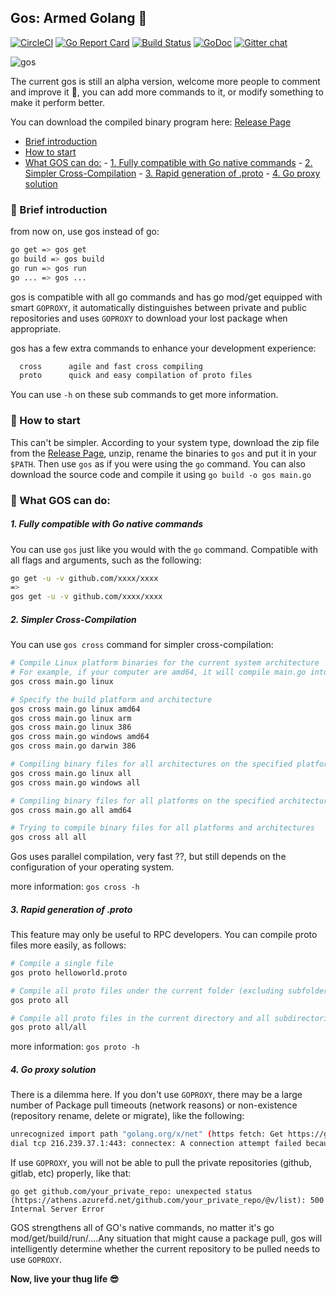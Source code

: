 ## Gos: Armed Golang 💪
[![CircleCI](https://circleci.com/gh/storyicon/gos/tree/master.svg?style=svg)](https://circleci.com/gh/storyicon/gos/tree/master) [![Go Report Card](https://goreportcard.com/badge/github.com/storyicon/gos)](https://goreportcard.com/report/github.com/storyicon/gos)  [![Build Status](https://travis-ci.org/storyicon/gos.svg?branch=master)](https://travis-ci.org/storyicon/gos) [![GoDoc](https://godoc.org/github.com/storyicon/gos?status.svg)](https://godoc.org/github.com/storyicon/gos) [![Gitter chat](https://badges.gitter.im/gitterHQ/gitter.png)](https://gitter.im/storyicon/Lobby)

![gos](https://raw.githubusercontent.com/storyicon/gos/master/docs/screenshot/gos.png)

The current gos is still an alpha version, welcome more people to comment and improve it 🍓, you can add more commands to it, or modify something to make it perform better.

You can download the compiled binary program here: [Release Page](https://github.com/storyicon/gos/releases/)

  - [Brief introduction](#brief-introduction)
  - [How to start](#how-to-start)
  - [What GOS can do:](#what-gos-can-do)
          - [1. Fully compatible with Go native commands](#1-fully-compatible-with-go-native-commands)
          - [2. Simpler Cross-Compilation](#2-simpler-cross-compilation)
          - [3. Rapid generation of .proto](#3-rapid-generation-of-proto)
          - [4. Go proxy solution](#4-go-proxy-solution)

### 🦄 Brief introduction

from now on, use gos instead of go:

```bash
go get => gos get
go build => gos build
go run => gos run
go ... => gos ...
```

gos is compatible with all go commands and has go mod/get equipped with smart `GOPROXY`, 
it automatically distinguishes between private and public repositories 
and uses `GOPROXY` to download your lost package when appropriate.

gos has a few extra commands to enhance your development experience:

```bash
  cross      agile and fast cross compiling
  proto      quick and easy compilation of proto files
```

You can use `-h` on these sub commands to get more information.

### 🐋 How to start

This can't be simpler.
According to your system type, download the zip file from the [Release Page](https://github.com/storyicon/gos/releases/), unzip, rename the binaries to `gos` and put it in your `$PATH`. Then use `gos` as if you were using the `go` command.
You can also download the source code and compile it using `go build -o gos main.go`

### :tangerine: What GOS can do: 

##### 1. Fully compatible with Go native commands 

You can use `gos` just like you would with the `go` command. Compatible with all flags and arguments, such as the following:

```bash
go get -u -v github.com/xxxx/xxxx
=>
gos get -u -v github.com/xxxx/xxxx
```

##### 2. Simpler Cross-Compilation

You can use `gos cross` command for simpler cross-compilation:

```bash
# Compile Linux platform binaries for the current system architecture
# For example, if your computer are amd64, it will compile main.go into the binary of linux/amd64 architecture.
gos cross main.go linux

# Specify the build platform and architecture
gos cross main.go linux amd64
gos cross main.go linux arm
gos cross main.go linux 386
gos cross main.go windows amd64
gos cross main.go darwin 386

# Compiling binary files for all architectures on the specified platform
gos cross main.go linux all
gos cross main.go windows all

# Compiling binary files for all platforms on the specified architecture
gos cross main.go all amd64

# Trying to compile binary files for all platforms and architectures
gos cross all all
```

Gos uses parallel compilation, very fast ??, but still depends on the configuration of your operating system.

more information: `gos cross -h`

##### 3. Rapid generation of .proto

This feature may only be useful to RPC developers. You can compile proto files more easily, as follows:

```bash
# Compile a single file
gos proto helloworld.proto

# Compile all proto files under the current folder (excluding subfolders)
gos proto all

# Compile all proto files in the current directory and all subdirectories
gos proto all/all
```

more information: `gos proto -h`

##### 4. Go proxy solution

There is a dilemma here. If you don't use `GOPROXY`, there may be a large number of Package pull timeouts (network reasons) or non-existence (repository rename, delete or migrate), like the following:
```bash
unrecognized import path "golang.org/x/net" (https fetch: Get https://golang.org/x/net?go-get=1: 
dial tcp 216.239.37.1:443: connectex: A connection attempt failed because the connected party did not properly respond after a period of time, or established connection failed because connected host has failed to respond.)
```

If use `GOPROXY`, you will not be able to pull the private repositories (github, gitlab, etc) properly, like that:
```
go get github.com/your_private_repo: unexpected status (https://athens.azurefd.net/github.com/your_private_repo/@v/list): 500 Internal Server Error
```

GOS strengthens all of GO's native commands, no matter it's go mod/get/build/run/....Any situation that might cause a package pull, gos will intelligently determine whether the current repository to be pulled needs to use `GOPROXY`.


**Now, live your thug life 😎**
